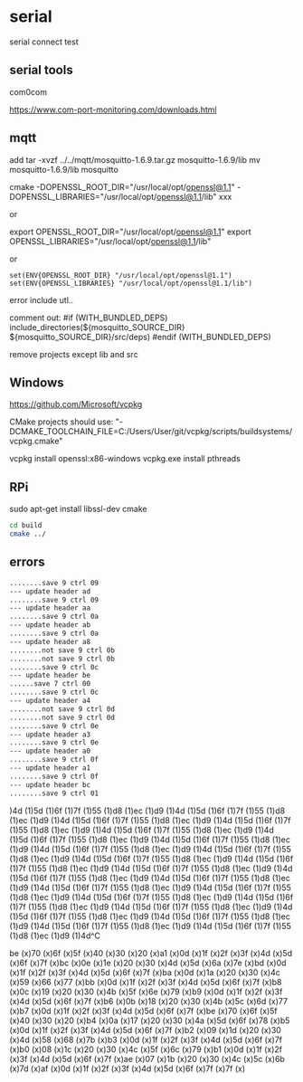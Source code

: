 # serial

serial connect test

## serial tools

com0com

https://www.com-port-monitoring.com/downloads.html

## mqtt

add
tar -xvzf ../../mqtt/mosquitto-1.6.9.tar.gz mosquitto-1.6.9/lib
mv mosquitto-1.6.9/lib mosquitto

cmake -DOPENSSL_ROOT_DIR="/usr/local/opt/openssl@1.1" -DOPENSSL_LIBRARIES="/usr/local/opt/openssl@1.1/lib" xxx

or

export OPENSSL_ROOT_DIR="/usr/local/opt/openssl@1.1"
export OPENSSL_LIBRARIES="/usr/local/opt/openssl@1.1/lib"

or

    set(ENV{OPENSSL_ROOT_DIR} "/usr/local/opt/openssl@1.1")
    set(ENV{OPENSSL_LIBRARIES} "/usr/local/opt/openssl@1.1/lib")

error include utl..

comment out:
#if (WITH_BUNDLED_DEPS)
        include_directories(${mosquitto_SOURCE_DIR} ${mosquitto_SOURCE_DIR}/src/deps)
#endif (WITH_BUNDLED_DEPS)

remove projects except lib and src

## Windows

https://github.com/Microsoft/vcpkg

CMake projects should use: "-DCMAKE_TOOLCHAIN_FILE=C:/Users/User/git/vcpkg/scripts/buildsystems/vcpkg.cmake"

vcpkg install openssl:x86-windows
vcpkg.exe install pthreads

## RPi

sudo apt-get install libssl-dev cmake

```bash
cd build
cmake ../

```

## errors

```bash
........save 9 ctrl 09
--- update header ad
........save 9 ctrl 09
--- update header aa
........save 9 ctrl 0a
--- update header ab
........save 9 ctrl 0a
--- update header a8
........not save 9 ctrl 0b
........not save 9 ctrl 0b
........save 9 ctrl 0c
--- update header be
......save 7 ctrl 00
........save 9 ctrl 0c
--- update header a4
........not save 9 ctrl 0d
........not save 9 ctrl 0d
........save 9 ctrl 0e
--- update header a3
........save 9 ctrl 0e
--- update header a0
........save 9 ctrl 0f
--- update header a1
........save 9 ctrl 0f
--- update header bc
........save 9 ctrl 01
```

)4d (1)5d (1)6f (1)7f (1)55 (1)d8 (1)ec (1)d9 (1)4d (1)5d (1)6f (1)7f (1)55 (1)d8 (1)ec (1)d9 (1)4d (1)5d (1)6f (1)7f (1)55 (1)d8 (1)ec (1)d9 (1)4d (1)5d (1)6f (1)7f (1)55 (1)d8 (1)ec (1)d9 (1)4d (1)5d (1)6f (1)7f (1)55 (1)d8 (1)ec (1)d9 (1)4d (1)5d (1)6f (1)7f (1)55 (1)d8 (1)ec (1)d9 (1)4d (1)5d (1)6f (1)7f (1)55 (1)d8 (1)ec (1)d9 (1)4d (1)5d (1)6f (1)7f (1)55 (1)d8 (1)ec (1)d9 (1)4d (1)5d (1)6f (1)7f (1)55 (1)d8 (1)ec (1)d9 (1)4d (1)5d (1)6f (1)7f (1)55 (1)d8 (1)ec (1)d9 (1)4d (1)5d (1)6f (1)7f (1)55 (1)d8 (1)ec (1)d9 (1)4d (1)5d (1)6f (1)7f (1)55 (1)d8 (1)ec (1)d9 (1)4d (1)5d (1)6f (1)7f (1)55 (1)d8 (1)ec (1)d9 (1)4d (1)5d (1)6f (1)7f (1)55 (1)d8 (1)ec (1)d9 (1)4d (1)5d (1)6f (1)7f (1)55 (1)d8 (1)ec (1)d9 (1)4d (1)5d (1)6f (1)7f (1)55 (1)d8 (1)ec (1)d9 (1)4d (1)5d (1)6f (1)7f (1)55 (1)d8 (1)ec (1)d9 (1)4d (1)5d (1)6f (1)7f (1)55 (1)d8 (1)ec (1)d9 (1)4d (1)5d (1)6f (1)7f (1)55 (1)d8 (1)ec (1)d9 (1)4d (1)5d (1)6f (1)7f (1)55 (1)d8 (1)ec (1)d9 (1)4d (1)5d (1)6f (1)7f (1)55 (1)d8 (1)ec (1)d9 (1)4d (1)5d (1)6f (1)7f (1)55 (1)d8 (1)ec (1)d9 (1)4d (1)5d (1)6f (1)7f (1)55 (1)d8 (1)ec (1)d9 (1)4d^C

be (x)70 (x)6f (x)5f (x)40 (x)30 (x)20 (x)a1 (x)0d (x)1f (x)2f (x)3f (x)4d (x)5d (x)6f (x)7f (x)bc (x)0e (x)1e (x)20 (x)30 (x)4d (x)5d (x)6a (x)7e (x)bd (x)0d (x)1f (x)2f (x)3f (x)4d (x)5d (x)6f (x)7f (x)ba (x)0d (x)1a (x)20 (x)30 (x)4c (x)59 (x)66 (x)77 (x)bb (x)0d (x)1f (x)2f (x)3f (x)4d (x)5d (x)6f (x)7f (x)b8 (x)0c (x)19 (x)20 (x)30 (x)4b (x)5f (x)6e (x)79 (x)b9 (x)0d (x)1f (x)2f (x)3f (x)4d (x)5d (x)6f (x)7f (x)b6 (x)0b (x)18 (x)20 (x)30 (x)4b (x)5c (x)6d (x)77 (x)b7 (x)0d (x)1f (x)2f (x)3f (x)4d (x)5d (x)6f (x)7f (x)be (x)70 (x)6f (x)5f (x)40 (x)30 (x)20 (x)b4 (x)0a (x)17 (x)20 (x)30 (x)4a (x)5d (x)6f (x)78 (x)b5 (x)0d (x)1f (x)2f (x)3f (x)4d (x)5d (x)6f (x)7f (x)b2 (x)09 (x)1d (x)20 (x)30 (x)4d (x)58 (x)68 (x)7b (x)b3 (x)0d (x)1f (x)2f (x)3f (x)4d (x)5d (x)6f (x)7f (x)b0 (x)08 (x)1c (x)20 (x)30 (x)4c (x)5f (x)6c (x)79 (x)b1 (x)0d (x)1f (x)2f (x)3f (x)4d (x)5d (x)6f (x)7f (x)ae (x)07 (x)1b (x)20 (x)30 (x)4c (x)5c (x)6b (x)7d (x)af (x)0d (x)1f (x)2f (x)3f (x)4d (x)5d (x)6f (x)7f (x)7f (x)